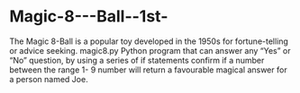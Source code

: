 # Magic-8---Ball--1st-

The Magic 8-Ball is a popular toy developed in the 1950s for fortune-telling or advice seeking.
magic8.py Python program that can answer any “Yes” or “No” question, by using a series of if statements
confirm if a number between the range 1- 9 number will return a favourable magical answer for a person named Joe.
